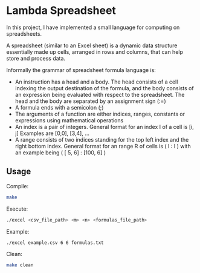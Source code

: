 # Lambda Spreadsheet

In this project, I have implemented a small language for computing on spreadsheets.

A spreadsheet (similar to an Excel sheet) is a dynamic data structure essentially made up cells, arranged in rows and columns, that can help store and process data.

Informally the grammar of spreadsheet formula language is:

- An instruction has a head and a body. The head consists of a cell indexing the output destination of the formula, and the body consists of an expression being evaluated with respect to the spreadsheet. The head and the body are separated by an assignment sign (:=)
- A formula ends with a semicolon (;)
- The arguments of a function are either indices, ranges, constants or expressions using mathematical operations
- An index is a pair of integers. General format for an index I of a cell is [i, j] Examples are [0,0], [3,4], …
- A range consists of two indices standing for the top left index and the right bottom index. General format for an range R of cells is ( I : I ) with an example being ( [ 5, 6] : [100, 6] )

## Usage

Compile:

```bash
make
```

Execute:

```bash
./excel <csv_file_path> <m> <n> <formulas_file_path>
```

Example:

```bash
./excel example.csv 6 6 formulas.txt
```

Clean:

```bash
make clean
```

